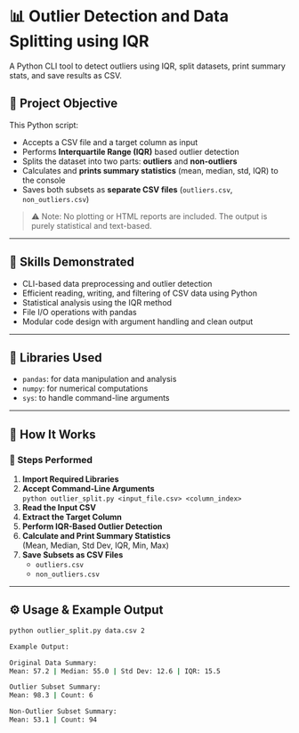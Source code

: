 # 📊 Outlier Detection and Data Splitting using IQR
A Python CLI tool to detect outliers using IQR, split datasets, print summary stats, and save results as CSV.

## 📌 Project Objective

This Python script:
- Accepts a CSV file and a target column as input
- Performs **Interquartile Range (IQR)** based outlier detection
- Splits the dataset into two parts: **outliers** and **non-outliers**
- Calculates and **prints summary statistics** (mean, median, std, IQR) to the console
- Saves both subsets as **separate CSV files** (`outliers.csv`, `non_outliers.csv`)

> ⚠️ Note: No plotting or HTML reports are included. The output is purely statistical and text-based.

---

## 🧠 Skills Demonstrated

- CLI-based data preprocessing and outlier detection
- Efficient reading, writing, and filtering of CSV data using Python
- Statistical analysis using the IQR method
- File I/O operations with pandas
- Modular code design with argument handling and clean output

---

## 🧰 Libraries Used

- `pandas`: for data manipulation and analysis  
- `numpy`: for numerical computations  
- `sys`: to handle command-line arguments  

---

## 🚀 How It Works

### 📁 Steps Performed

1. **Import Required Libraries**
2. **Accept Command-Line Arguments**  
   `python outlier_split.py <input_file.csv> <column_index>`
3. **Read the Input CSV**
4. **Extract the Target Column**
5. **Perform IQR-Based Outlier Detection**
6. **Calculate and Print Summary Statistics**  
   (Mean, Median, Std Dev, IQR, Min, Max)
7. **Save Subsets as CSV Files**  
   - `outliers.csv`  
   - `non_outliers.csv`

---

## ⚙️ Usage & Example Output

```bash
python outlier_split.py data.csv 2

```

```bash
Example Output:

Original Data Summary:
Mean: 57.2 | Median: 55.0 | Std Dev: 12.6 | IQR: 15.5

Outlier Subset Summary:
Mean: 98.3 | Count: 6

Non-Outlier Subset Summary:
Mean: 53.1 | Count: 94
```

